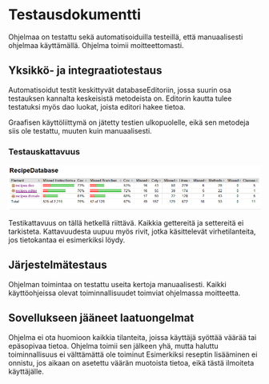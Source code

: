# Testausdokumentti

Ohjelmaa on testattu sekä automatisoiduilla testeillä, että manuaalisesti ohjelmaa käyttämällä. Ohjelma toimii moitteettomasti.


## Yksikkö- ja integraatiotestaus

Automatisoidut testit keskittyvät databaseEditoriin, jossa suurin osa testauksen kannalta keskeisistä metodeista on. 
Editorin kautta tulee testatuksi myös dao luokat, joista editori hakee tietoa.

Graafisen käyttöliittymä on jätetty testien ulkopuolelle, eikä sen metodeja siis ole testattu, muuten kuin manuaalisesti.

### Testauskattavuus
![alt text](https://github.com/kuukelo/ot-harjoitustyo/blob/master/dokumentaatio/kuvat/Testikattavuus.PNG)

Testikattavuus on tällä hetkellä riittävä. Kaikkia gettereitä ja settereitä ei tarkisteta. 
Kattavuudesta uupuu myös rivit, jotka käsittelevät virhetilanteita, jos tietokantaa ei esimerkiksi löydy. 

## Järjestelmätestaus

Ohjelman toimintaa on testattu useita kertoja manuaalisesti. Kaikki käyttöohjeissa olevat toiminnallisuudet toimviat ohjelmassa moitteetta. 


## Sovellukseen jääneet laatuongelmat

Ohjelma ei ota huomioon kaikkia tilanteita, joissa käyttäjä syöttää väärää tai epäsopivaa tietoa. Ohjelma toimii sen jälkeen yhä, mutta haluttu toiminnallisuus ei välttämättä ole toiminut
Esimerkiksi reseptin lisääminen ei onnistu, jos aikaan on asetettu väärän muotoista tietoa, eikä tästä ilmoiteta käyttäjälle. 
